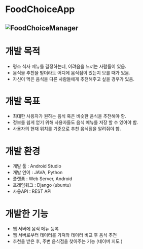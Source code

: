 # FoodChoiceApp

![FoodChoiceManager](https://user-images.githubusercontent.com/57030114/69726738-7e349b00-1164-11ea-81a6-5519fff0b418.png)
---
# 개발 목적
* 평소 식사 메뉴를 결정하는데, 어려움을 느끼는 사람들이 있음.
* 음식을 추천을 받더라도 어디에 음식점이 있는지 모를 때가 있음.
* 자신이 먹은 음식을 다른 사람들에게 추천해주고 싶을 경우가 있음.

# 개발 목표
* 최대한 사용자가 원하는 음식 혹은 비슷한 음식을 추천해야 함.
* 정보를 쉽게 얻기 위해 사용자들도 음식 메뉴를 저장 할 수 있어야 함.
* 사용자의 현재 위치를 기준으로 추천 음식점을 알려줘야 함.

# 개발 환경
* 개발 툴 : Android Studio
* 개발 언어 : JAVA, Python
* 플랫폼 : Web Server, Android
* 프레임워크 : Django (ubuntu)
* 사용API : REST API

# 개발한 기능
* 웹 서버에 음식 메뉴 등록
* 웹 서버로부터 데이터를 가져와 데이터 비교 후 음식 추천
* 추천을 받은 후, 주변 음식점을 찾아주는 기능 (네이버 지도 )
